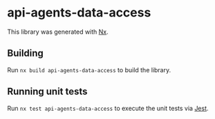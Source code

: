 # api-agents-data-access

This library was generated with [Nx](https://nx.dev).

## Building

Run `nx build api-agents-data-access` to build the library.

## Running unit tests

Run `nx test api-agents-data-access` to execute the unit tests via [Jest](https://jestjs.io).
